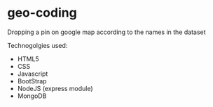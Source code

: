 # geo-coding
Dropping a pin on google map according to the names in the dataset

Technogolgies used:
* HTML5
* CSS
* Javascript
* BootStrap
* NodeJS (express module)
* MongoDB
